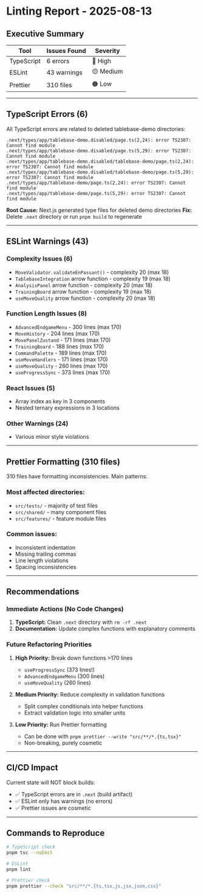 # Linting Report - 2025-08-13

## Executive Summary

| Tool | Issues Found | Severity |
|------|-------------|----------|
| TypeScript | 6 errors | 🔴 High |
| ESLint | 43 warnings | 🟡 Medium |
| Prettier | 310 files | 🟠 Low |

---

## TypeScript Errors (6)

All TypeScript errors are related to deleted tablebase-demo directories:

```
.next/types/app/tablebase-demo.disabled/page.ts(2,24): error TS2307: Cannot find module
.next/types/app/tablebase-demo.disabled/page.ts(5,29): error TS2307: Cannot find module
.next/types/app/tablebase-demo.disabled/tablebase-demo/page.ts(2,24): error TS2307: Cannot find module
.next/types/app/tablebase-demo.disabled/tablebase-demo/page.ts(5,29): error TS2307: Cannot find module
.next/types/app/tablebase-demo/page.ts(2,24): error TS2307: Cannot find module
.next/types/app/tablebase-demo/page.ts(5,29): error TS2307: Cannot find module
```

**Root Cause:** Next.js generated type files for deleted demo directories
**Fix:** Delete `.next` directory or run `pnpm build` to regenerate

---

## ESLint Warnings (43)

### Complexity Issues (6)
- `MoveValidator.validateEnPassant()` - complexity 20 (max 18)
- `TablebaseIntegration` arrow function - complexity 19 (max 18)
- `AnalysisPanel` arrow function - complexity 20 (max 18)
- `TrainingBoard` arrow function - complexity 19 (max 18)
- `useMoveQuality` arrow function - complexity 20 (max 18)

### Function Length Issues (8)
- `AdvancedEndgameMenu` - 300 lines (max 170)
- `MoveHistory` - 204 lines (max 170)
- `MovePanelZustand` - 171 lines (max 170)
- `TrainingBoard` - 188 lines (max 170)
- `CommandPalette` - 189 lines (max 170)
- `useMoveHandlers` - 171 lines (max 170)
- `useMoveQuality` - 260 lines (max 170)
- `useProgressSync` - 373 lines (max 170)

### React Issues (5)
- Array index as key in 3 components
- Nested ternary expressions in 3 locations

### Other Warnings (24)
- Various minor style violations

---

## Prettier Formatting (310 files)

310 files have formatting inconsistencies. Main patterns:

### Most affected directories:
- `src/tests/` - majority of test files
- `src/shared/` - many component files
- `src/features/` - feature module files

### Common issues:
- Inconsistent indentation
- Missing trailing commas
- Line length violations
- Spacing inconsistencies

---

## Recommendations

### Immediate Actions (No Code Changes)
1. **TypeScript:** Clean `.next` directory with `rm -rf .next`
2. **Documentation:** Update complex functions with explanatory comments

### Future Refactoring Priorities
1. **High Priority:** Break down functions >170 lines
   - `useProgressSync` (373 lines!) 
   - `AdvancedEndgameMenu` (300 lines)
   - `useMoveQuality` (260 lines)

2. **Medium Priority:** Reduce complexity in validation functions
   - Split complex conditionals into helper functions
   - Extract validation logic into smaller units

3. **Low Priority:** Run Prettier formatting
   - Can be done with `pnpm prettier --write "src/**/*.{ts,tsx}"`
   - Non-breaking, purely cosmetic

---

## CI/CD Impact

Current state will NOT block builds:
- ✅ TypeScript errors are in `.next` (build artifact)
- ✅ ESLint only has warnings (no errors)
- ✅ Prettier issues are cosmetic

---

## Commands to Reproduce

```bash
# TypeScript check
pnpm tsc --noEmit

# ESLint
pnpm lint

# Prettier check
pnpm prettier --check "src/**/*.{ts,tsx,js,jsx,json,css}"
```
